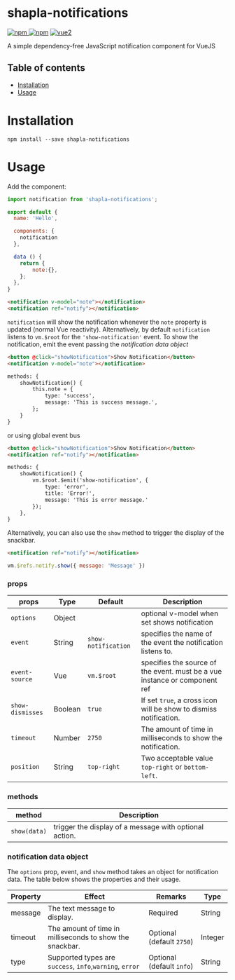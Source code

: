 # shapla-notifications

[![npm](https://img.shields.io/npm/v/shapla-notifications.svg) ![npm](https://img.shields.io/npm/dm/shapla-notifications.svg)](https://www.npmjs.com/package/shapla-notifications)
[![vue2](https://img.shields.io/badge/vue-2.x-brightgreen.svg)](https://vuejs.org/)

A simple dependency-free JavaScript notification component for VueJS

## Table of contents

- [Installation](#installation)
- [Usage](#usage)

# Installation

```
npm install --save shapla-notifications
```
# Usage

Add the component:

```js
import notification from 'shapla-notifications';

export default {
  name: 'Hello',

  components: {
    notification
  },

  data () {
    return {
        note:{},
    };
  },
}
```

```html
<notification v-model="note"></notification>
<notification ref="notify"></notification>
```

`notification` will show the notification whenever the `note` property is updated (normal Vue reactivity).
Alternatively, by default `notification` listens to `vm.$root` for the `'show-notification'` event.
To show the notification, emit the event passing the _notification data object_

```html
<button @click="showNotification">Show Notification</button>
<notification v-model="note"></notification>
```

```html
methods: {
    showNotification() {
        this.note = {
            type: 'success',
            message: 'This is success message.',
        };
    }
}
```

or using global event bus

```html
<button @click="showNotification">Show Notification</button>
<notification ref="notify"></notification>
```

```html
methods: {
    showNotification() {
        vm.$root.$emit('show-notification', {
            type: 'error',
            title: 'Error!',
            message: 'This is error message.'
        });
    },
}
```

Alternatively, you can also use the `show` method to trigger the display of the snackbar.

```html
<notification ref="notify"></notification>
```

```javascript
vm.$refs.notify.show({ message: 'Message' })
```

### props

| props             | Type    | Default             | Description                                                                   |
| ------------------| ------- | ------------------- | ------------------------------------------------------------------------------|
| `options`         | Object  |                     | optional v-model when set shows notification                                  |
| `event`           | String  | `show-notification` | specifies the name of the event the notification listens to.                  |
| `event-source`    | Vue     | `vm.$root`          | specifies the source of the event. must be a vue instance or component ref    |
| `show-dismisses`  | Boolean | `true`              | If set `true`, a cross icon will be show to dismiss notification.             |
| `timeout`         | Number  | `2750`              | The amount of time in milliseconds to show the notification.                  |
| `position`        | String  | `top-right`         | Two acceptable value `top-right` or `bottom-left`.                            |

### methods

| method       | Description                                            |
| ------------ | ------------------------------------------------------ |
| `show(data)` | trigger the display of a message with optional action. |

### notification data object

The `options` prop, event, and `show` method takes an object for notification data. The table below shows the
properties and their usage.

| Property  | Effect                                                             | Remarks                      | Type     |
| --------- | ------------------------------------------------------------------ | ---------------------------- | -------- |
| message   | The text message to display.                                       | Required                     | String   |
| timeout   | The amount of time in milliseconds to show the snackbar.           | Optional (default `2750`)    | Integer  |
| type      | Supported types are `success`, `info`,`warning`, `error`           | Optional (default `info`)    | String   |
